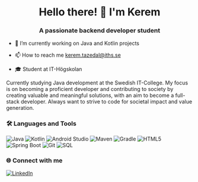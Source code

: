<div align="center">
  <h1>Hello there! 👋 I'm Kerem</h1>
</div>
<div align="center">
  <h3>A passionate backend developer student</h3>
</div>

* 🔭 I’m currently working on Java and Kotlin projects

* 📫 How to reach me kerem.tazedal@iths.se

* 🎓 Student at IT-Högskolan

Currently studying Java development at the Swedish IT-College. My focus is on becoming a proficient developer and contributing to society by creating valuable and meaningful solutions, with an aim to become a full-stack developer. Always want to strive to code for societal impact and value generation.

### 🛠️ Languages and Tools
![Java](https://img.shields.io/badge/-Java-007396?logo=openjdk&logoColor=white&style=flat)
![Kotlin](https://img.shields.io/badge/-Kotlin-0095D5?logo=kotlin&logoColor=white&style=flat)
![Android Studio](https://img.shields.io/badge/-Android%20Studio-3DDC84?logo=android-studio&logoColor=white&style=flat)
![Maven](https://img.shields.io/badge/-Maven-C71A36?logo=apache-maven&logoColor=white&style=flat)
![Gradle](https://img.shields.io/badge/-Gradle-02303A?logo=gradle&logoColor=white&style=flat)
![HTML5](https://img.shields.io/badge/-HTML5-E34F26?logo=html5&logoColor=white&style=flat)
![Spring Boot](https://img.shields.io/badge/-Spring%20Boot-6DB33F?logo=spring-boot&logoColor=white&style=flat)
![Git](https://img.shields.io/badge/-Git-F05032?logo=git&logoColor=white&style=flat)
![SQL](https://img.shields.io/badge/-SQL-4479A1?logo=postgresql&logoColor=white&style=flat)

### 🌐 Connect with me
[![LinkedIn](https://img.shields.io/badge/-LinkedIn-0077B5?logo=linkedin&logoColor=white&style=flat)](https://www.linkedin.com/in/keremtazedal/)

